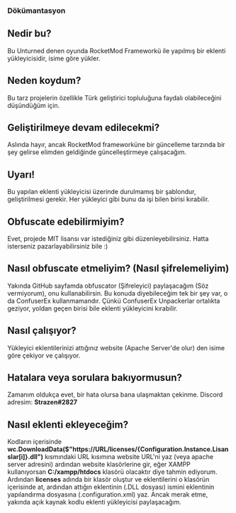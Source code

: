 ### Dökümantasyon

## Nedir bu?

Bu Unturned denen oyunda RocketMod Frameworkü ile yapılmış bir eklenti yükleyicisidir, isime göre yükler.

## Neden koydum?

Bu tarz projelerin özellikle Türk geliştirici topluluğuna faydalı olabileceğini düşündüğüm için.

## Geliştirilmeye devam edilecekmi?

Aslında hayır, ancak RocketMod frameworküne bir güncelleme tarzında bir şey gelirse elimden geldiğinde güncelleştirmeye çalışacağım.

## Uyarı!

Bu yapılan eklenti yükleyicisi üzerinde durulmamış bir şablondur, geliştirilmesi gerekir. Her yükleyici gibi bunu da işi bilen birisi kırabilir.

## Obfuscate edebilirmiyim?

Evet, projede MIT lisansı var istediğiniz gibi düzenleyebilirsiniz. Hatta isterseniz pazarlayabilirsiniz bile :)

## Nasıl obfuscate etmeliyim? (Nasıl şifrelemeliyim)

Yakında GitHub sayfamda obfuscator (Şifreleyici) paylaşacağım (Söz vermiyorum), onu kullanabilirsin. Bu konuda diyebileceğim tek bir şey var, o da ConfuserEx kullanmamandır. Çünkü ConfuserEx Unpackerlar ortalıkta geziyor, yoldan geçen birisi bile eklenti yükleyicini kırabilir.

## Nasıl çalışıyor?

Yükleyici eklentilerinizi attığınız website (Apache Server'de olur) den isime göre çekiyor ve çalışıyor.

## Hatalara veya sorulara bakıyormusun?

Zamanım oldukça evet, bir hata olursa bana ulaşmaktan çekinme. Discord adresim: **Strazen#2827**

## Nasıl eklenti ekleyeceğim?

Kodların içerisinde **wc.DownloadData($"https://URL/licenses/{Configuration.Instance.Lisanslar[i]}.dll")** kısmındaki URL kısımına website URL'ni yaz (veya apache server adresini) ardından website klasörlerine gir, eğer XAMPP kullanıyorsan **C:/xampp/htdocs** klasörü olacaktır diye tahmin ediyorum. Ardından **licenses** adında bir klasör oluştur ve eklentilerini o klasörün içerisinde at, ardından attığın eklentinin (.DLL dosyası) ismini eklentinin yapılandırma dosyasına (.configuration.xml) yaz. Ancak merak etme, yakında açık kaynak kodlu eklenti yükleyicisi paylaşacağım.
